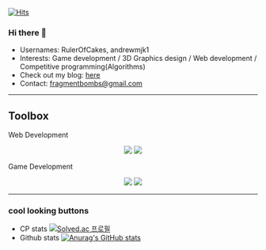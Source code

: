 [![Hits](https://hits.seeyoufarm.com/api/count/incr/badge.svg?url=https%3A%2F%2Fgithub.com%2FRulerOfCakes&count_bg=%2379C83D&title_bg=%23555555&icon=nucleo.svg&icon_color=%23E7E7E7&title=hits&edge_flat=false)](https://hits.seeyoufarm.com)
### Hi there 👋
- Usernames: RulerOfCakes, andrewmjk1
- Interests: Game development / 3D Graphics design / Web development / Competitive programming(Algorithms)
- Check out my blog: [here][blog]
- Contact: fragmentbombs@gmail.com
------
## Toolbox
Web Development
<p align="center">
  <img src="https://cdn.jsdelivr.net/gh/devicons/devicon/icons/nextjs/nextjs-original-wordmark.svg" />
  <img src="https://cdn.jsdelivr.net/gh/devicons/devicon/icons/react/react-original-wordmark.svg" />
</p>
Game Development
<p align="center">
  <img src="https://cdn.jsdelivr.net/gh/devicons/devicon/icons/unity/unity-original.svg" />
  <img src="https://simpleicons.org/icons/unrealengine.svg" />
</p>

------
### cool looking buttons
- CP stats
[![Solved.ac 프로필](http://mazassumnida.wtf/api/v2/generate_badge?boj=andrewmjk1)](https://solved.ac/andrewmjk1)
- Github stats
[![Anurag's GitHub stats](https://github-readme-stats.vercel.app/api?username=RulerOfCakes&theme=dark)](https://github.com/anuraghazra/github-readme-stats)
<!--
**RulerOfCakes/RulerOfCakes** is a ✨ _special_ ✨ repository because its `README.md` (this file) appears on your GitHub profile.

Here are some ideas to get you started:

- 🔭 I’m currently working on ...
- 🌱 I’m currently learning ...
- 👯 I’m looking to collaborate on ...
- 🤔 I’m looking for help with ...
- 💬 Ask me about ...
- 📫 How to reach me: ...
- 😄 Pronouns: ...
- ⚡ Fun fact: ...
-->
[blog]: https://rulerofcakes.github.io/
